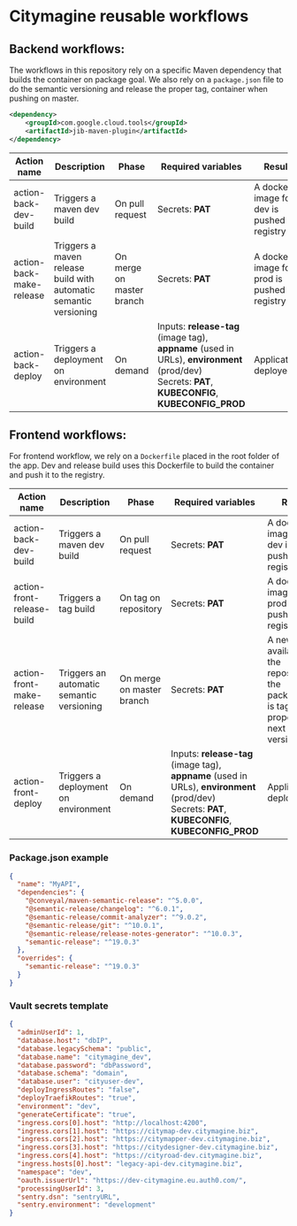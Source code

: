 # Citymagine reusable workflows

## Backend workflows:
The workflows in this repository rely on a specific Maven dependency that builds the container on package goal.
We also rely on a `package.json` file to do the semantic versioning and release the proper tag, container when pushing on master.
```xml
<dependency>
    <groupId>com.google.cloud.tools</groupId>
    <artifactId>jib-maven-plugin</artifactId>
</dependency>
```

| Action name              | Description                                                       | Phase                     | Required variables                                                                                                                                     | Result                                        |
|--------------------------|-------------------------------------------------------------------|---------------------------|--------------------------------------------------------------------------------------------------------------------------------------------------------|-----------------------------------------------|
| action-back-dev-build    | Triggers a maven dev build                                        | On pull request           | Secrets: **PAT**                                                                                                                                       | A docker image for dev is pushed in registry  |
| action-back-make-release | Triggers a maven release build with automatic semantic versioning | On merge on master branch | Secrets: **PAT**                                                                                                                                       | A docker image for prod is pushed in registry |
| action-back-deploy       | Triggers a deployment on environment                              | On demand                 | Inputs: **release-tag** (image tag), **appname** (used in URLs), **environment** (prod/dev)<br/>Secrets: **PAT**, **KUBECONFIG**, **KUBECONFIG_PROD** | Application deployed                          |

## Frontend workflows: 

For frontend workflow, we rely on a `Dockerfile` placed in the root folder of the app. Dev and release build uses this Dockerfile to build the container and push it to the registry.

| Action name                | Description                               | Phase                     | Required variables                                                                                                                                     | Result                                                                                             |
|----------------------------|-------------------------------------------|---------------------------|--------------------------------------------------------------------------------------------------------------------------------------------------------|----------------------------------------------------------------------------------------------------|
| action-back-dev-build      | Triggers a maven dev build                | On pull request           | Secrets: **PAT**                                                                                                                                       | A docker image for dev is pushed in registry                                                       |
| action-front-release-build | Triggers a tag build                      | On tag on repository      | Secrets: **PAT**                                                                                                                                       | A docker image for prod is pushed in registry                                                      |
| action-front-make-release  | Triggers an automatic semantic versioning | On merge on master branch | Secrets: **PAT**                                                                                                                                       | A new tag is available in the repository, the package.json is tagged properly for next dev version |
| action-front-deploy        | Triggers a deployment on environment      | On demand                 | Inputs: **release-tag** (image tag), **appname** (used in URLs), **environment** (prod/dev)<br/>Secrets: **PAT**, **KUBECONFIG**, **KUBECONFIG_PROD** | Application deployed                                                                               |


### Package.json example
```json
{
  "name": "MyAPI",
  "dependencies": {
    "@conveyal/maven-semantic-release": "^5.0.0",
    "@semantic-release/changelog": "^6.0.1",
    "@semantic-release/commit-analyzer": "^9.0.2",
    "@semantic-release/git": "^10.0.1",
    "@semantic-release/release-notes-generator": "^10.0.3",
    "semantic-release": "^19.0.3"
  },
  "overrides": {
    "semantic-release": "^19.0.3"
  }
}
```

### Vault secrets template

```json
{
  "adminUserId": 1,
  "database.host": "dbIP",
  "database.legacySchema": "public",
  "database.name": "citymagine_dev",
  "database.password": "dbPassword",
  "database.schema": "domain",
  "database.user": "cityuser-dev",
  "deployIngressRoutes": "false",
  "deployTraefikRoutes": "true",
  "environment": "dev",
  "generateCertificate": "true",
  "ingress.cors[0].host": "http://localhost:4200",
  "ingress.cors[1].host": "https://citymap-dev.citymagine.biz",
  "ingress.cors[2].host": "https://citymapper-dev.citymagine.biz",
  "ingress.cors[3].host": "https://citydesigner-dev.citymagine.biz",
  "ingress.cors[4].host": "https://cityroad-dev.citymagine.biz",
  "ingress.hosts[0].host": "legacy-api-dev.citymagine.biz",
  "namespace": "dev",
  "oauth.issuerUrl": "https://dev-citymagine.eu.auth0.com/",
  "processingUserId": 3,
  "sentry.dsn": "sentryURL",
  "sentry.environment": "development"
}
```